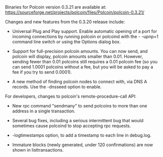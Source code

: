 Binaries for Polcoin version 0.3.21 are available at:
  https://sourceforge.net/projects/polcoin/files/Polcoin/polcoin-0.3.21/

Changes and new features from the 0.3.20 release include:

* Universal Plug and Play support.  Enable automatic opening of a port for incoming connections by running polcoin or polcoind with the - -upnp=1 command line switch or using the Options dialog box.

* Support for full-precision polcoin amounts.  You can now send, and polcoin will display, polcoin amounts smaller than 0.01.  However, sending fewer than 0.01 polcoins still requires a 0.01 polcoin fee (so you can send 1.0001 polcoins without a fee, but you will be asked to pay a fee if you try to send 0.0001).

* A new method of finding polcoin nodes to connect with, via DNS A records. Use the -dnsseed option to enable.

For developers, changes to polcoin's remote-procedure-call API:

* New rpc command "sendmany" to send polcoins to more than one address in a single transaction.

* Several bug fixes, including a serious intermittent bug that would sometimes cause polcoind to stop accepting rpc requests. 

* -logtimestamps option, to add a timestamp to each line in debug.log.

* Immature blocks (newly generated, under 120 confirmations) are now shown in listtransactions.
